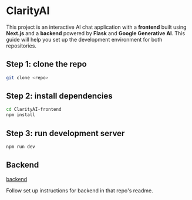 # ClarityAI

This project is an interactive AI chat application with a **frontend** built using **Next.js** and a **backend** powered by **Flask** and **Google Generative AI**. This guide will help you set up the development environment for both repositories.

## Step 1: clone the repo
```bash
git clone <repo>
```

## Step 2: install dependencies
```bash
cd ClarityAI-frontend
npm install
```

## Step 3: run development server
```bash
npm run dev
```

## Backend
[backend](https://github.com/edisonfreire/ClarityAI-backend)

Follow set up instructions for backend in that repo's readme.